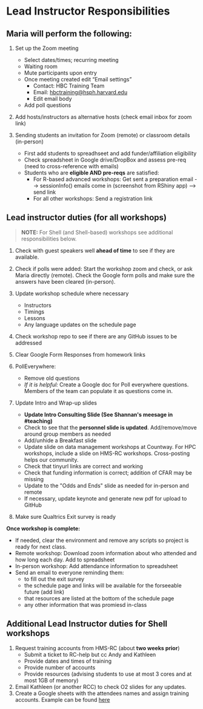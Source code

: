 # Lead Instructor Responsibilities

## Maria will perform the following:

1. Set up the Zoom meeting
    - Select dates/times; recurring meeting 
    - Waiting room
    - Mute participants upon entry
    - Once meeting created edit “Email settings”
      - Contact: HBC Training Team
      - Email: hbctraining@hsph.harvard.edu
      - Edit email body
    - Add poll questions
  
2. Add hosts/instructors as alternative hosts (check email inbox for zoom link)

3. Sending students an invitation for Zoom (remote) or classroom details (in-person)
    - First add students to spreadhseet and add funder/affiliation eligibility
    - Check spreadsheet in Google drive/DropBox and assess pre-req (need to cross-reference with emails)
    - Students who are **eligible AND pre-reqs** are satisfied:
       -  For R-based advanced workshops: Get sent a preparation email  --> sessionInfo() emails come in (screenshot from RShiny app) --> send link
       -  For all other workshops: Send a registration link 

## Lead instructor duties (for all workshops)

> **NOTE:** For Shell (and Shell-based) workshops see additional responsibilities below.

1. Check with guest speakers well **ahead of time** to see if they are available. 

2. Check if polls were added: Start the workshop zoom and check, or ask Maria directly (remote). Check the Google form polls and make sure the answers have been cleared (in-person).

5. Update workshop schedule where necessary
    - Instructors
    - Timings 
    - Lessons
    - Any language updates on the schedule page

6. Check workshop repo to see if there are any GitHub issues to be addressed

7. Clear Google Form Responses from homework links

8. PollEverywhere:
    - Remove old questions
    - _If it is helpful:_ Create a Google doc for Poll everywhere questions. Members of the team can populate it as questions come in.
   
9. Update Intro and Wrap-up slides
    - **Update Intro Consulting Slide (See Shannan's meesage in #teaching)**
    - Check to see that the **personnel slide is updated**. Add/remove/move around group members as needed
    - Add/unhide a Breakfast slide
    - Update slide on data management workshops at Countway. For HPC workshops, include a slide on HMS-RC workshops. Cross-posting helps our community.
    - Check that tinyurl links are correct and working
    - Check that funding information is correct; addition of CFAR may be missing
    - Update to the "Odds and Ends" slide as needed for in-person and remote
    - If necessary, update keynote and generate new pdf for upload to GitHub
    
10. Make sure Qualtrics Exit survey is ready


**Once workshop is complete:**

* If needed, clear the environment and remove any scripts so project is ready for next class.
* Remote workshop: Download zoom information about who attended and how long each day. Add to spreadsheet
* In-person workshop: Add attendance information to spreadsheet
* Send an email to everyone reminding them:
  * to fill out the exit survey
  * the schedule page and links will be available for the forseeable future (add link)
  * that resources are listed at the bottom of the schedule page
  * any other information that was promiesd in-class

## Additional Lead Instructor duties for Shell workshops

1. Request training accounts from HMS-RC (about **two weeks prior**)
    - Submit a ticket to RC-help but cc Andy and Kathleen
    - Provide dates and times of training
    - Provide number of accounts
    - Provide resources (advising students to use at most 3 cores and at most 1GB of memory)
2. Email Kathleen (or another RCC) to check O2 slides for any updates.
3. Create a Google sheets with the attendees names and assign training accounts. Example can be found [here](https://docs.google.com/spreadsheets/d/1fxpzu5NU20y_Wh4ILZXa9YRh6JzXulTulaoOJ0mmNTs/edit#gid=0)
